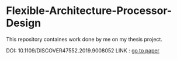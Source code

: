 # Flexible-Architecture-Processor-Design
This repository containes work done by me on my thesis project.

DOI: 10.1109/DISCOVER47552.2019.9008052
LINK : [go to paper](https://ieeexplore.ieee.org/document/9008052)
